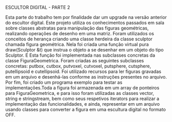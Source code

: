 ESCULTOR DIGITAL - PARTE 2

Esta parte do trabalho tem por finalidade dar um upgrade na versão anterior
do escultor digital. Este projeto utiliza os conhecimentos passados em sala
sobre classes abstratas para manipulação das figuras geométricas, realizando 
operações de desenho em uma matriz. Foram utilizados os conceitos de herança
criando uma classe herdeira da classe sculptor chamada figura geométrica.
Nela foi criada uma função virtual pura draw(Sculptor &t) que instrua o objeto
a se desenhar em um objeto do tipo Sculptor. E Esta função foi implementada 
nas subclasses concretas da classe FiguraGeometrica. Foram criadas as seguintes
subclasses concretas: putbox, cutbox, putvoxel, cutvoxel, putsphere, cutsphere,
putellipsoid e cutellipsoid. Foi utilizado recursos para ler figuras gravadas 
em um arquivo e desenhá-las conforme as instruções presentes no arquivo. Por 
fim, foi criado um programa exemplo para testar as implementações.Toda a figura 
foi armazenada em um array de ponteiros para FiguraGeometrica, e para isso 
foram utilizadas as classes vector, string e stringstream, bem como seus 
respetivos iterators para realizar a implementação das funcionalidades, e ainda,
representar em um arquivo usando classes para converter a figura em uma 
escultura digital no formato OFF.
